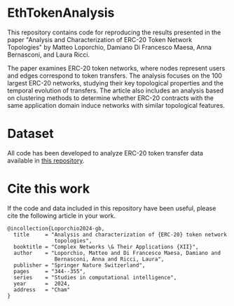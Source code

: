 # EthTokenAnalysis

This repository contains code for reproducing the results presented in the paper "Analysis and Characterization of ERC-20 Token Network Topologies" by Matteo Loporchio, Damiano Di Francesco Maesa, Anna Bernasconi, and Laura Ricci. 

The paper examines ERC-20 token networks, where nodes represent users and edges correspond to token transfers. The analysis focuses on the 100 largest ERC-20 networks, studying their key topological properties and the temporal evolution of transfers. The article also includes an analysis based on clustering methods to determine whether ERC-20 contracts with the same application domain induce networks with similar topological features. 

# Dataset

All code has been developed to analyze ERC-20 token transfer data available in <a href="https://zenodo.org/records/10644077">this repository</a>.

# Cite this work  

If the code and data included in this repository have been useful, please cite the following article in your work.

```
@incollection{Loporchio2024-gb,
  title     = "Analysis and characterization of {ERC-20} token network
               topologies",
  booktitle = "Complex Networks \& Their Applications {XII}",
  author    = "Loporchio, Matteo and Di Francesco Maesa, Damiano and
               Bernasconi, Anna and Ricci, Laura",
  publisher = "Springer Nature Switzerland",
  pages     = "344--355",
  series    = "Studies in computational intelligence",
  year      =  2024,
  address   = "Cham"
}
```

